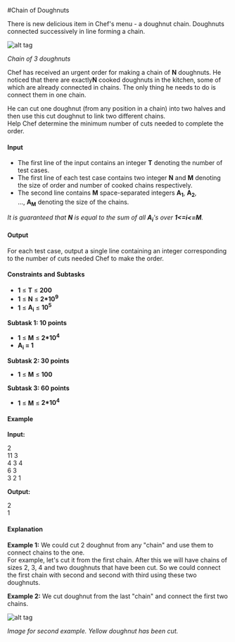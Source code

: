 #Chain of Doughnuts

There is new delicious item in Chef's menu - a doughnut chain. Doughnuts connected successively in line forming a chain.

![alt tag](https://raw.githubusercontent.com/rohanraarora/Practice-Problems/master/Codechef/September%20Long%202015/Chain%20of%20Doughnuts/raw/DONUT1.jpg)

_Chain of 3 doughnuts_

Chef has received an urgent order for making a chain of **N** doughnuts. He noticed that there are exactly**N** cooked doughnuts in the kitchen, some of which are already connected in chains. The only thing he needs to do is connect them in one chain.

He can cut one doughnut (from any position in a chain) into two halves and then use this cut doughnut to link two different chains.  
Help Chef determine the minimum number of cuts needed to complete the order.

#### Input

- The first line of the input contains an integer **T** denoting the number of test cases.
- The first line of each test case contains two integer **N** and **M** denoting the size of order and number of cooked chains respectively.
- The second line contains **M** space-separated integers **A<sub>1</sub>**, **A<sub>2</sub>**, ..., **A<sub>M</sub>** denoting the size of the chains.

_It is guaranteed that **N** is equal to the sum of all **A<sub>i</sub>**'s over **1&lt;=i&lt;=M**._

#### Output

For each test case, output a single line containing an integer corresponding to the number of cuts needed Chef to make the order.

#### Constraints and Subtasks

*  **1** ≤ **T** ≤ **200**
*  **1** ≤ **N** ≤ **2*10<sup>9</sup>**
*  **1** ≤ **A<sub>i</sub>** ≤ **10<sup>5</sup>**

**Subtask 1: 10 points**
* **1** ≤ **M** ≤ **2*10<sup>4</sup>**
* **A<sub>i</sub> = 1**

**Subtask 2: 30 points**

* **1** ≤ **M** ≤ **100**

**Subtask 3: 60 points** 

* **1** ≤ **M** ≤ **2*10<sup>4</sup>**

#### Example

**Input:**  

2  
11 3  
4 3 4  
6 3  
3 2 1  

**Output:**  

2  
1  

#### Explanation

**Example 1:** We could cut 2 doughnut from any "chain" and use them to connect chains to the one.   
For example, let's cut it from the first chain. After this we will have chains of sizes 2, 3, 4 and two doughnuts that have been cut. So we could connect the first chain with second and second with third using these two doughnuts.

**Example 2:** We cut doughnut from the last "chain" and connect the first two chains.

![alt tag](https://raw.githubusercontent.com/rohanraarora/Practice-Problems/master/Codechef/September%20Long%202015/Chain%20of%20Doughnuts/raw/DONUT2.png)

_Image for second example. Yellow doughnut has been cut._
